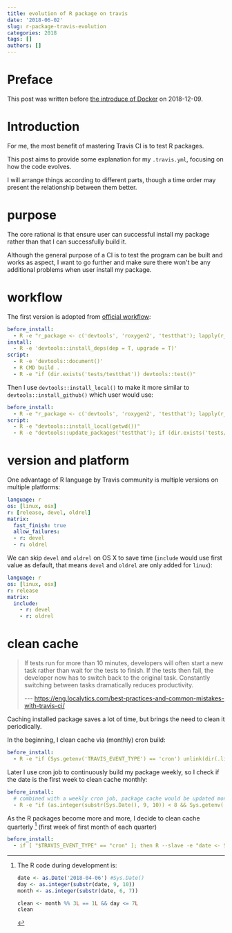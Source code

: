 ```yaml
---
title: evolution of R package on travis
date: '2018-06-02'
slug: r-package-travis-evolution
categories: 2018
tags: []
authors: []
---
```




# Preface 

This post was written before [the introduce of Docker](/post/docker-testthat-on-travis/) on 2018-12-09.


# Introduction

For me, the most benefit of mastering Travis CI is to test R packages. 

This post aims to provide some explanation for my `.travis.yml`, focusing on how the code evolves.

I will arrange things according to different parts, though a time order may present the relationship between them better.


# purpose

The core rational is that ensure user can successful install my package rather than that I can successfully build it. 

Although the general purpose of a CI is to test the program can be built and works as aspect, I want to go further and make sure there won't be any additional problems when user install my package.


# workflow

The first version is adopted from [official workflow](https://docs.travis-ci.com/user/languages/r/#Customizing-the-Travis-build-steps):

```yaml
before_install:
  - R -e "r_package <- c('devtools', 'roxygen2', 'testthat'); lapply(r_package, function(x) {if (!(x %in% .packages(T))) install.packages(x)})"
install:
  - R -e 'devtools::install_deps(dep = T, upgrade = T)'
script:
  - R -e 'devtools::document()'
  - R CMD build .
  - R -e "if (dir.exists('tests/testthat')) devtools::test()"
```

Then I use `devtools::install_local()` to make it more similar to `devtools::install_github()` which user would use:

```yaml
before_install:
  - R -e "r_package <- c('devtools', 'roxygen2', 'testthat'); lapply(r_package, function(x) {if (!(x %in% .packages(T))) install.packages(x)})"
script:
  - R -e "devtools::install_local(getwd())"
  - R -e "devtools::update_packages('testthat'); if (dir.exists('tests/testthat')) devtools::test()"
```


# version and platform

One advantage of R language by Travis community is multiple versions on multiple platforms:

```yaml
language: r
os: [linux, osx]
r: [release, devel, oldrel]
matrix:
  fast_finish: true
  allow_failures:
  - r: devel
  - r: oldrel
```

We can skip  `devel` and `oldrel` on OS X to save time (`include` would use first value as default, that means `devel` and `oldrel` are only added for `linux`):

```yaml
language: r
os: [linux, osx]
r: release
matrix:
  include:
    - r: devel
    - r: oldrel
```



# clean cache

> If tests run for more than 10 minutes, developers will often start a new task rather than wait for the tests to finish. If the tests then fail, the developer now has to switch back to the original task. Constantly switching between tasks dramatically reduces productivity. 
>
> --- https://eng.localytics.com/best-practices-and-common-mistakes-with-travis-ci/

Caching installed package saves a lot of time, but brings the need to clean it periodically.

In the beginning, I clean cache via (monthly) cron build:

```yaml
before_install:
  - R -e "if (Sys.getenv('TRAVIS_EVENT_TYPE') == 'cron') unlink(dir(.libPaths()[1], full.names = T), recursive = T)"
```

Later I use cron job to continuously build my package weekly, so I check if the date is the first week to clean cache monthly:

```yaml
before_install:
  # combined with a weekly cron job, package cache would be updated monthly
  - R -e "if (as.integer(substr(Sys.Date(), 9, 10)) < 8 && Sys.getenv('TRAVIS_EVENT_TYPE') == 'cron') unlink(dir(.libPaths()[1], full.names = T), recursive = T)"
```

As the R packages become more and more, I decide to clean cache quarterly [^quarterly] (first week of first month of each quarter)

```yaml
before_install:
  - if [ "$TRAVIS_EVENT_TYPE" == "cron" ]; then R --slave -e "date <- Sys.Date(); day <- as.integer(substr(date, 9, 10)); month <- as.integer(substr(date, 6, 7)); clean <- month %% 3L == 1L && day <= 7L; if (clean) unlink(dir(.libPaths()[1], full.names = T), recursive = T)"; fi;
```

[^quarterly]: The R code during development is:
    ```r
    date <- as.Date('2018-04-06') #Sys.Date()
    day <- as.integer(substr(date, 9, 10))
    month <- as.integer(substr(date, 6, 7))				  

    clean <- month %% 3L == 1L && day <= 7L
    clean
    ```
